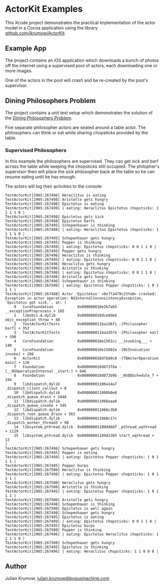 # ActorKit Examples

This Xcode project demonstrates the practical implementation of the actor model in a Cocoa application using the library [github.com/jkrumow/ActorKit](https://github.com/jkrumow/ActorKit).

## Example App

The project contains an iOS application which downloads a bunch of photos off the internet using a supervised pool of actors, each downloading one or more images.

One of the actors in the pool will crash and be re-created by the pool's supervisor.

## Dining Philosophers Problem

The project contains a unit test setup which demonstrates the solution of the [Dining Philosophers Problem](https://en.wikipedia.org/wiki/Dining_philosophers_problem).

Five separate philosopher actors are seated around a table actor. The philosophers can think or eat while sharing chopsticks provided by the table.

### Supervised Philosophers

In this example the philosophers are supervised. They can get sick and barf across the table while keeping the chopsticks still occupied. The philopher's supervisor then will place the sick philosopher back at the table so he can resume eating until he has enough.

The actors will log their activities to the console:

```
TestActorKit[2965:267496] Heraclitus is eating
TestActorKit[2965:267498] Aristotle gets hungry
TestActorKit[2965:267498] Epictetus is eating
TestActorKit[2965:267499] | eating: Heraclitus Epictetus chopsticks: 1 1 1 1 0 |
TestActorKit[2965:267498] Epictetus gets sick
TestActorKit[2965:267498] Epictetus barfs
TestActorKit[2965:267495] Schopenhauer is thinking
TestActorKit[2965:267488] | eating: Heraclitus Epictetus chopsticks: 1 1 1 1 0 |
TestActorKit[2965:267495] Schopenhauer gets hungry
TestActorKit[2965:267495] Popper is thinking
TestActorKit[2965:267499] | eating: Epictetus chopsticks: 0 0 1 1 0 |
TestActorKit[2965:267495] Popper gets hungry
TestActorKit[2965:267496] Heraclitus is thinking
TestActorKit[2965:267495] | eating: Epictetus chopsticks: 0 0 1 1 0 |
TestActorKit[2965:267496] Heraclitus gets hungry
TestActorKit[2965:267496] Aristotle is thinking
TestActorKit[2965:267500] | eating: Epictetus chopsticks: 0 0 1 1 0 |
TestActorKit[2965:267496] Aristotle gets hungry
TestActorKit[2965:267496] Schopenhauer is thinking
TestActorKit[2965:267500] | eating: Epictetus Popper chopsticks: 1 0 1 1 1 |
TestActorKit[2965:267488] Actor 'Epictetus' <0x7fa479c23fa0> crashed: Exception in actor operation: NSInternalInconsistencyException, 'Epictetus got sick.', at: (
	0   CoreFoundation           0x000000010e267e65 __exceptionPreprocess + 165
	1   libobjc.A.dylib          0x000000010dce0deb objc_exception_throw + 48
	2   TestActorKitTests        0x000000011ba1d6f1 -[Philosopher barf] + 353
	3   TestActorKitTests        0x000000011ba1d57e -[Philosopher eat] + 398
	4   CoreFoundation           0x000000010e1561cc __invoking___ + 140
	5   CoreFoundation           0x000000010e15601e -[NSInvocation invoke] + 286
	6   ActorKit                 0x000000010d7b80c0 -[TBActorOperation main] + 128
	7   Foundation               0x000000010d873f8a -[__NSOperationInternal _start:] + 646
	8   Foundation               0x000000010d873b9b __NSOQSchedule_f + 194
	9   libdispatch.dylib        0x00000001106a14a7 _dispatch_client_callout + 8
	10  libdispatch.dylib        0x000000011068b0e8 _dispatch_queue_drain + 1048
	11  libdispatch.dylib        0x000000011068aaa0 _dispatch_queue_invoke + 595
	12  libdispatch.dylib        0x000000011068c3b8 _dispatch_root_queue_drain + 565
	13  libdispatch.dylib        0x000000011068c17c _dispatch_worker_thread3 + 98
	14  libsystem_pthread.dylib  0x00000001109d468f _pthread_wqthread + 1129
	15  libsystem_pthread.dylib  0x00000001109d2365 start_wqthread + 13
)
TestActorKit[2965:267496] Schopenhauer gets hungry
TestActorKit[2965:267495] Popper is eating
TestActorKit[2965:267499] | eating: Epictetus Popper chopsticks: 1 0 1 1 1 |
TestActorKit[2965:267495] Popper burps
TestActorKit[2965:267500] Heraclitus is thinking
TestActorKit[2965:267498] | eating: Epictetus Popper chopsticks: 1 0 1 1 1 |
TestActorKit[2965:267500] Heraclitus gets hungry
TestActorKit[2965:267500] Aristotle is thinking
TestActorKit[2965:267495] | eating: Epictetus Popper chopsticks: 1 0 1 1 1 |
TestActorKit[2965:267500] Aristotle gets hungry
TestActorKit[2965:267498] Schopenhauer is thinking
TestActorKit[2965:267500] Epictetus is well again
TestActorKit[2965:267498] Schopenhauer gets hungry
TestActorKit[2965:267495] Epictetus is eating
TestActorKit[2965:267499] | eating: Epictetus chopsticks: 0 0 1 1 0 |
TestActorKit[2965:267495] Epictetus burps
TestActorKit[2965:267500] Popper is thinking
TestActorKit[2965:267496] | eating: Epictetus Heraclitus chopsticks: 1 1 1 1 0 |
TestActorKit[2965:267500] Schopenhauer gets hungry
TestActorKit[2965:267495] Epictetus is thinking
TestActorKit[2965:267496] | eating: Heraclitus chopsticks: 1 1 0 0 0 |
```

## Author

Julian Krumow, julian.krumow@bogusmachine.com
